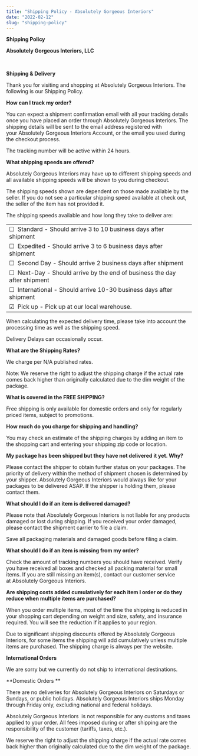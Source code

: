 ```yaml
---
title: "Shipping Policy - Absolutely Gorgeous Interiors"
date: "2022-02-12"
slug: "shipping-policy"
---
```


**Shipping Policy**

**Absolutely Gorgeous Interiors, LLC**

 

**Shipping & Delivery**

Thank you for visiting and shopping at Absolutely Gorgeous Interiors. The following is our Shipping Policy.

**How can I track my order?**

You can expect a shipment confirmation email with all your tracking details once you have placed an order through Absolutely Gorgeous Interiors. The shipping details will be sent to the email address registered with your Absolutely Gorgeous Interiors Account, or the email you used during the checkout process.

The tracking number will be active within 24 hours.

**What shipping speeds are offered?**

Absolutely Gorgeous Interiors may have up to different shipping speeds and all available shipping speeds will be shown to you during checkout. 

The shipping speeds shown are dependent on those made available by the seller. If you do not see a particular shipping speed available at check out, the seller of the item has not provided it.

The shipping speeds available and how long they take to deliver are:


<table>
  <tr>
   <td>☐  Standard - Should arrive 3 to 10 business days after shipment
   </td>
  </tr>
  <tr>
   <td>☐  Expedited - Should arrive 3 to 6 business days after shipment
   </td>
  </tr>
  <tr>
   <td>☐  Second Day - Should arrive 2 business days after shipment
   </td>
  </tr>
  <tr>
   <td>☐  Next-Day - Should arrive by the end of business the day after shipment
   </td>
  </tr>
  <tr>
   <td>☐  International - Should arrive 10-30 business days after shipment
   </td>
  </tr>
  <tr>
   <td>☑  Pick up - Pick up at our local warehouse.
   </td>
  </tr>
</table>


When calculating the expected delivery time, please take into account the processing time as well as the shipping speed.

Delivery Delays can occasionally occur. 

**What are the Shipping Rates?**

We charge per N/A published rates.

Note: We reserve the right to adjust the shipping charge if the actual rate comes back higher than originally calculated due to the dim weight of the package.

**What is covered in the FREE SHIPPING?**

Free shipping is only available for domestic orders and only for regularly priced items, subject to promotions.

**How much do you charge for shipping and handling?**

You may check an estimate of the shipping charges by adding an item to the shopping cart and entering your shipping zip code or location.

**My package has been shipped but they have not delivered it yet. Why?**

Please contact the shipper to obtain further status on your packages. The priority of delivery within the method of shipment chosen is determined by your shipper. Absolutely Gorgeous Interiors would always like for your packages to be delivered ASAP. If the shipper is holding them, please contact them.

**What should I do if an item is delivered damaged?**

Please note that Absolutely Gorgeous Interiors is not liable for any products damaged or lost during shipping. If you received your order damaged, please contact the shipment carrier to file a claim.

Save all packaging materials and damaged goods before filing a claim.

**What should I do if an item is missing from my order?**

Check the amount of tracking numbers you should have received. Verify you have received all boxes and checked all packing material for small items. If you are still missing an item(s), contact our customer service at Absolutely Gorgeous Interiors.

**Are shipping costs added cumulatively for each item I order or do they reduce when multiple items are purchased?**

When you order multiple items, most of the time the shipping is reduced in your shopping cart depending on weight and size, safety, and insurance required. You will see the reduction if it applies to your region.

Due to significant shipping discounts offered by Absolutely Gorgeous Interiors, for some items the shipping will add cumulatively unless multiple items are purchased. The shipping charge is always per the website.

**International Orders**

We are sorry but we currently do not ship to international destinations. 

**Domestic Orders **

There are no deliveries for Absolutely Gorgeous Interiors on Saturdays or Sundays, or public holidays. Absolutely Gorgeous Interiors ships Monday through Friday only, excluding national and federal holidays. 

Absolutely Gorgeous Interiors  is not responsible for any customs and taxes applied to your order. All fees imposed during or after shipping are the responsibility of the customer (tariffs, taxes, etc.).

We reserve the right to adjust the shipping charge if the actual rate comes back higher than originally calculated due to the dim weight of the package.

 

